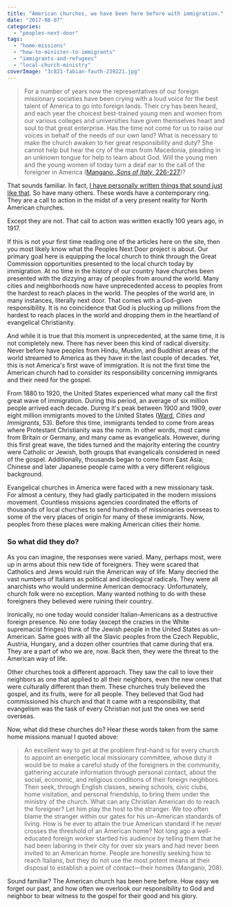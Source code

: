 ```yaml
---
title: "American churches, we have been here before with immigration."
date: "2017-08-07"
categories: 
  - "peoples-next-door"
tags: 
  - "home-missions"
  - "how-to-minister-to-immigrants"
  - "immigrants-and-refugees"
  - "local-church-ministry"
coverImage: "3c821-fabian-fauth-239221.jpg"
---
```


> For a number of years now the representatives of our foreign missionary societies have been crying with a loud voice for the best talent of America to go into foreign lands. Their cry has been heard, and each year the choicest best-trained young men and women from our various colleges and universities have given themselves heart and soul to that great enterprise. Has the time not come for us to raise our voices in behalf of the needs of our own land? What is necessary to make the church awaken to her great responsibility and duty? She cannot help but hear the cry of the man from Macedonia, pleading in an unknown tongue for help to learn about God. Will the young men and the young women of today turn a deaf ear to the call of the foreigner in America ([Mangano, _Sons of Italy_, 226-227](https://books.google.com/books/about/Sons_of_Italy.html?id=NA8dAAAAMAAJ))?

That sounds familiar. In fact, [I have personally written things that sound just like that](http://blog.keelancook.com/about-pnd). So have many others. These words have a contemporary ring. They are a call to action in the midst of a very present reality for North American churches.

Except they are not. That call to action was written exactly 100 years ago, in 1917.

If this is not your first time reading one of the articles here on the site, then you most likely know what the Peoples Next Door project is about. Our primary goal here is equipping the local church to think through the Great Commission opportunities presented to the local church today by immigration. At no time in the history of our country have churches been presented with the dizzying array of peoples from around the world. Many cities and neighborhoods now have unprecedented access to peoples from the hardest to reach places in the world. The peoples of the world are, in many instances, literally next door. That comes with a God-given responsibility. It is no coincidence that God is plucking up millions from the hardest to reach places in the world and dropping them in the heartland of evangelical Christianity.

And while it is true that this moment is unprecedented, at the same time, it is not completely new. There has never been this kind of radical diversity. Never before have peoples from Hindu, Muslim, and Buddhist areas of the world streamed to America as they have in the last couple of decades. Yet, this is not America's first wave of immigration. It is not the first time the American church had to consider its responsibility concerning immigrants and their need for the gospel.

From 1880 to 1920, the United States experienced what many call the first great wave of immigration. During this period, an average of six million people arrived each decade. During it's peak between 1900 and 1909, over eight million immigrants moved to the United States ([Ward,](https://www.amazon.com/Cities-Immigrants-Geography-Nineteenth-Century-America/dp/0195012844) _Cities and Immigrants_, 53). Before this time, immigrants tended to come from areas where Protestant Christianity was the norm. In other words, most came from Britain or Germany, and many came as evangelicals. However, during this first great wave, the tides turned and the majority entering the country were Catholic or Jewish, both groups that evangelicals considered in need of the gospel. Additionally, thousands began to come from East Asia; Chinese and later Japanese people came with a very different religious background.

Evangelical churches in America were faced with a new missionary task. For almost a century, they had gladly participated in the modern missions movement. Countless missions agencies coordinated the efforts of thousands of local churches to send hundreds of missionaries overseas to some of the very places of origin for many of these immigrants. Now, peoples from these places were making American cities their home.

### So what did they do?

As you can imagine, the responses were varied. Many, perhaps most, were up in arms about this new tide of foreigners. They were scared that Catholics and Jews would ruin the American way of life. Many decried the vast numbers of Italians as political and ideological radicals. They were all anarchists who would undermine American democracy. Unfortunately, church folk were no exception. Many wanted nothing to do with these foreigners they believed were ruining their country.

Ironically, no one today would consider Italian-Americans as a destructive foreign presence. No one today (except the crazies in the White supremacist fringes) think of the Jewish people in the United States as un-American. Same goes with all the Slavic peoples from the Czech Republic, Austria, Hungary, and a dozen other countries that came during that era. They are a part of who we are, now. Back then, they were the threat to the American way of life.

Other churches took a different approach. They saw the call to love their neighbors as one that applied to all their neighbors, even the new ones that were culturally different than them. These churches truly believed the gospel, and its fruits, were for all people. They believed that God had commissioned his church and that it came with a responsibility, that evangelism was the task of every Christian not just the ones we send overseas.

Now, what did these churches do? Hear these words taken from the same home missions manual I quoted above:

> An excellent way to get at the problem first-hand is for every church to appoint an energetic local missionary committee, whose duty it would be to make a careful study of the foreigners in the community, gathering accurate information through personal contact, about the social, economic, and religious conditions of their foreign neighbors. Then seek, through English classes, sewing schools, civic clubs, home visitation, and personal friendship, to bring them under the ministry of the church. What can any Christian American do to reach the foreigner? Let him play the host to the stranger. We too often blame the stranger within our gates for his un-American standards of living. How is he ever to attain the true American standard if he never crosses the threshold of an American home? Not long ago a well-educated foreign worker startled his audience by telling them that he had been laboring in their city for over six years and had never been invited to an American home. People are honestly seeking how to reach Italians, but they do not use the most potent means at their disposal to establish a point of contact—their homes (Mangano, 208).

Sound familiar? The American church has been here before. How easy we forget our past, and how often we overlook our responsibility to God and neighbor to bear witness to the gospel for their good and his glory.
